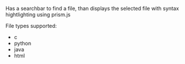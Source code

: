 Has a searchbar to find a file, than displays the selected file
with syntax hightlighting using prism.js

File types supported:
 - c 
 - python
 - java
 - html
